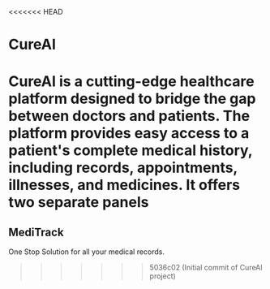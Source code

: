 <<<<<<< HEAD
# CureAI
CureAI is a cutting-edge healthcare platform designed to bridge the gap between doctors and patients. The platform provides easy access to a patient's complete medical history, including records, appointments, illnesses, and medicines. It offers two separate panels
=======
## MediTrack
One Stop Solution for all your medical records.

>>>>>>> 5036c02 (Initial commit of CureAI project)
